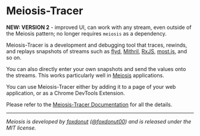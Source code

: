 # Meiosis-Tracer

**NEW: VERSION 2** - improved UI, can work with any stream, even outside of the Meiosis pattern;
no longer requires `meiosis` as a dependency.

Meiosis-Tracer is a development and debugging tool that traces, rewinds, and replays snapshots of
streams such as [flyd](https://github.com/paldepind/flyd),
[Mithril](https://mithril.js.org/stream.html),
[RxJS](https://rxjs-dev.firebaseapp.com/),
[most.js](https://github.com/cujojs/most), and so on.

You can also directly enter your own snapshots and send the values onto the streams. This works
particularly well in [Meiosis](https://meiosis.js.org) applications.

You can use Meiosis-Tracer either by adding it to a page of your web application, or as a
Chrome DevTools Extension.

Please refer to the [Meiosis-Tracer Documentation](https://meiosis.js.org/tracer/index.html) for
all the details.

-----

_Meiosis is developed by [foxdonut](https://github.com/foxdonut)
([@foxdonut00](http://twitter.com/foxdonut00)) and is released under the MIT license._
